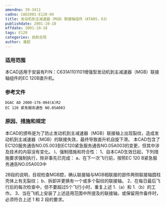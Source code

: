 ```yaml
---
amendno: 39-3411
cadno: CAD2001-E120-04
title: 发动机到主减速器（MGB）联接轴组件（ATA05，63）
publishdate: 2001-10-18
effdate: 2001-10-18
tags: E120
categories: 民航总局
author: 潘超
---
```


### 适用范围 
本CAD适用于安装有P/N：C631A1101101增强型发动机到主减速器（MGB）联接轴组件的EC 120B直升机。

### 参考文件
    DGAC AD 2000-176-004(A)R2     
    EC 120 紧急服务通告 NO.05A003 

### 原因、措施和规定 
本CAD的颁布是为了防止发动机到主减速器（MGB）联接轴上出现裂纹，造成发动机到主减速器（MGB）的联接失效，最终导致直升机自旋下滑。 
    本CAD包含了EC120服务通告NO.05.003到EC120紧急服务通告NO.05A003的变更，但其中涉及技术的内容没有变化。 
I、强制措施和符合性： 
    1、自本CAD生效日起，下列措施要求强制执行，除非事先已完成：
       a、在下一次飞行前，按照EC 120 B紧急服务通告NO.05A003中
    
2B段的说明，目视检查MGB腔，确认联接轴与MGB相联接的部件两侧联接轴圆柱壳体上有无裂纹； b、拆卸并更换有一个或多个裂纹的联接轴。     2、在每日最后飞行后的每次检查中，但不要超过5个飞行小时，重复上述 1.（a）和 1.（b）的工作。     3、当在飞机上安装了上述适用范围中所提及的联接轴，或保留用作备件时，必须符合上述 1 和 2 段的要求。
